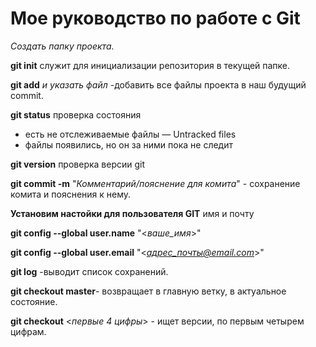  # Мое руководство по работе с Git
 *Создать папку проекта.*
  
  **git init** служит для инициализации репозитория в текущей папке.
 
  **git add** *и указать файл* -добавить все файлы проекта в наш будущий commit.

  **git status** проверка состояния 
  * есть не отслеживаемые файлы — Untracked files
  * файлы появились, но он за ними пока не следит

  **git version** проверка версии git 

**git commit -m** "*Комментарий/пояснение для комита*" - сохранение комита и пояснения к нему.

**Установим настойки для пользователя GIT** имя и почту

**git config --global user.name** "<*ваше_имя*>"

**git config --global user.email** "<*адрес_почты@email.com*>"

**git log** -выводит список сохранений.

**git checkout master**- возвращает в главную ветку, в актуальное состояние.

**git checkout** <*первые 4 цифры*> - ищет версии, по первым четырем цифрам.


